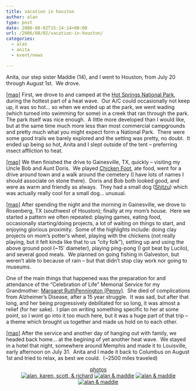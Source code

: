 ```yaml
---
title: vacation in houston
author: alan
type: post
date: 2006-08-02T15:14:14+00:00
url: /2006/08/02/vacation-in-houston/
categories:
  - alan
  - anita
  - event/news

---
```

Anita, our step sister Maddie (14), and I went to Houston, from July 20 through August 1st.&nbsp; We drove.

[[map]][1]
First, we drove to and camped at the [Hot Springs National Park][2], during the hottest part of a heat wave.&nbsp; Our A/C could occasionally not keep up, it was so hot&#8230; so when we ended up at the park, we went wading (which turned into swimming for some) in a creek that ran through the park.&nbsp; The park itself was nice enough.&nbsp; A little more developed than I would like, but at the same time much more less than most commercial campgrounds and pretty much what you might expect form a National Park.&nbsp; There were some good trails we barely explored and the setting was pretty, no doubt.&nbsp; It ended up being so hot, Anita and I slept outside of the tent &#8211; preferring insect affliction to heat.

[[map]][3]
We then finished the drive to Gainesville, TX, quickly &#8211; visiting my Uncle Bob and Aunt Doris.&nbsp; We played [Chicken Foot][4], ate food, went for a drive around town and a walk around the cemetery (I have lots of names I should associate on stone there).&nbsp; Doris and Bob both looked good, and were as warm and friendly as always.&nbsp; They had a small dog ([Shitzu][5]) which was actually really cool for a small dog&#8230; unusual.

[[map]][6]
After spending the night and the morning in Gainesville, we drove to Rosenberg, TX (southwest of Houston); finally at my mom&#8217;s house.&nbsp; Here we started a pattern we often repeated: playing games, eating food, occasionally starting/doing projects, a lot of waiting on things to start, and enjoying glorious proximity.&nbsp; Some of the highlights include: doing clay projects on mom&#8217;s potter&#8217;s wheel, playing with the chickens (not really playing, but it felt kinda like that to us &#8220;city folk&#8221;), setting up and using the above ground pool (~15&#8242; diameter), playing ping-pong (I got beat by Lucilo), and several good meals.&nbsp; We planned on going fishing in Galveston, but weren&#8217;t able to because of rain &#8211; but that didn&#8217;t stop clay work nor going to museums.

One of the main things that happened was the preparation for and attendance of the &#8220;Celebration of Life&#8221; Memorial Service for my Grandmother: [Margaret RuthPennington (Penny)][7].&nbsp; She died of complications from Alzheimer&#8217;s Disease, after a 15 year struggle.&nbsp; It was sad, but after that long, and her being progressively debilitated for so long, it was almost a relief (for her sake).&nbsp; I plan on writing something specific to her at some point, so I wont go into it too much here, but it was a huge part of that trip &#8211; a theme which brought us together and made us hold on to each other.&nbsp;

[[map]][8]
After the service and another day of hanging out with family, we headed back home&#8230; at the begining of yet another heat wave.&nbsp; We stayed in a hotel that night, somewhere around Memphis and made it to Louisville, early afternoon on July 31.&nbsp; Anita and I made it back to Columbus on August 1st and tried to relax, as best we could.&nbsp; (~2500 miles traveled)



<div align="center">
  <a href="https://zeroasterisk.com/photos/main.php?g2_view=core.ShowItem&#038;g2_itemId=30009">photos</a><br /> <a href="https://zeroasterisk.com/photos/main.php?g2_view=core.ShowItem&#038;g2_itemId=30219"><img src="https://zeroasterisk.com/photos/main.php?g2_view=core.DownloadItem&#038;g2_itemId=30221&#038;g2_serialNumber=1" border="0" alt="alan, karen, scott, &#038; richard" /></a> <a href="https://zeroasterisk.com/photos/main.php?g2_view=core.ShowItem&#038;g2_itemId=30213"><img src="https://zeroasterisk.com/photos/main.php?g2_view=core.DownloadItem&#038;g2_itemId=30215&#038;g2_serialNumber=1" border="0" alt="alan &#038; maddie" /></a> <a href="https://zeroasterisk.com/photos/main.php?g2_view=core.ShowItem&#038;g2_itemId=30234"><img src="https://zeroasterisk.com/photos/main.php?g2_view=core.DownloadItem&#038;g2_itemId=30236&#038;g2_serialNumber=2" border="0" alt="alan &#038; maddie" /></a> <a href="https://zeroasterisk.com/photos/main.php?g2_view=core.ShowItem&#038;g2_itemId=30246"><img src="https://zeroasterisk.com/photos/main.php?g2_view=core.DownloadItem&#038;g2_itemId=30248&#038;g2_serialNumber=1" border="0" alt="alan &#038; maddie" /></a>
</div>


 [1]: http://maps.google.com/maps?f=d&hl=en&sll=37.0625,-95.677068&sspn=27.423305,117.597656&saddr=Louisville,+KY+%4038.254167,-85.759444&daddr=hot+springs+ar&ie=UTF8&om=1
 [2]: http://www.nps.gov/hosp/
 [3]: http://maps.google.com/maps?f=d&hl=en&saddr=hot+springs+ar&daddr=Gainesville,+TX&ie=UTF8&om=1
 [4]: http://en.wikipedia.org/wiki/Domino#Chickie_Dominos_.28Chicken_Foot.29
 [5]: http://en.wikipedia.org/wiki/Shitzu
 [6]: http://maps.google.com/maps?f=d&hl=en&saddr=Gainesville,+TX&daddr=Rosenberg,+tx&ie=UTF8&om=1
 [7]: ../w/Margaret_Ruth_Todd
 [8]: http://maps.google.com/maps?f=d&hl=en&saddr=Rosenberg,+tx&daddr=Louisville,+KY&ie=UTF8&om=1
